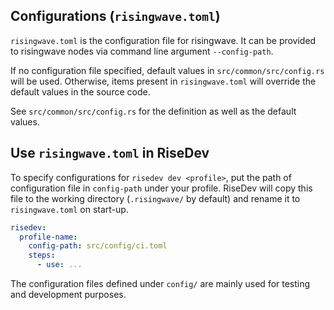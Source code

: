 ## Configurations (`risingwave.toml`)

`risingwave.toml` is the configuration file for risingwave. It can be provided to risingwave nodes via command line argument `--config-path`.

If no configuration file specified, default values in `src/common/src/config.rs` will be used.
Otherwise, items present in `risingwave.toml` will override the default values in the source code.

See `src/common/src/config.rs` for the definition as well as the default values.

## Use `risingwave.toml` in RiseDev

To specify configurations for `risedev dev <profile>`, put the path of configuration file in `config-path` under your profile.
RiseDev will copy this file to the working directory (`.risingwave/` by default) and rename it to `risingwave.toml` on start-up.

```yaml
risedev:
  profile-name:
    config-path: src/config/ci.toml
    steps:
      - use: ...
```

The configuration files defined under `config/` are mainly used for testing and development purposes.

